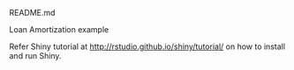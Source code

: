 README.md

Loan Amortization example

Refer Shiny tutorial at http://rstudio.github.io/shiny/tutorial/ on how to install and run Shiny.
